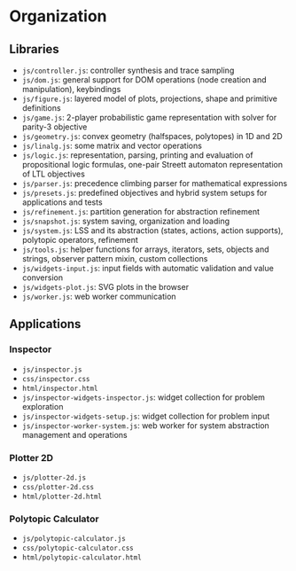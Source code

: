 # Organization

## Libraries

- `js/controller.js`: controller synthesis and trace sampling
- `js/dom.js`: general support for DOM operations (node creation and manipulation), keybindings
- `js/figure.js`: layered model of plots, projections, shape and primitive definitions
- `js/game.js`: 2-player probabilistic game representation with solver for parity-3 objective
- `js/geometry.js`: convex geometry (halfspaces, polytopes) in 1D and 2D
- `js/linalg.js`: some matrix and vector operations
- `js/logic.js`: representation, parsing, printing and evaluation of propositional logic formulas, one-pair Streett automaton representation of LTL objectives
- `js/parser.js`: precedence climbing parser for mathematical expressions
- `js/presets.js`: predefined objectives and hybrid system setups for applications and tests
- `js/refinement.js`: partition generation for abstraction refinement
- `js/snapshot.js`: system saving, organization and loading
- `js/system.js`: LSS and its abstraction (states, actions, action supports), polytopic operators, refinement
- `js/tools.js`: helper functions for arrays, iterators, sets, objects and strings, observer pattern mixin, custom collections
- `js/widgets-input.js`: input fields with automatic validation and value conversion
- `js/widgets-plot.js`: SVG plots in the browser
- `js/worker.js`: web worker communication


## Applications

### Inspector

- `js/inspector.js`
- `css/inspector.css`
- `html/inspector.html`
- `js/inspector-widgets-inspector.js`: widget collection for problem exploration
- `js/inspector-widgets-setup.js`: widget collection for problem input
- `js/inspector-worker-system.js`: web worker for system abstraction management and operations

### Plotter 2D

- `js/plotter-2d.js`
- `css/plotter-2d.css`
- `html/plotter-2d.html`

### Polytopic Calculator

- `js/polytopic-calculator.js`
- `css/polytopic-calculator.css`
- `html/polytopic-calculator.html`

